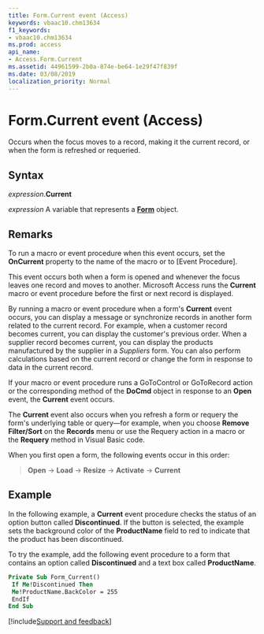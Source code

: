 ```yaml
---
title: Form.Current event (Access)
keywords: vbaac10.chm13634
f1_keywords:
- vbaac10.chm13634
ms.prod: access
api_name:
- Access.Form.Current
ms.assetid: 44961599-2b0a-874e-be64-1e29f47f839f
ms.date: 03/08/2019
localization_priority: Normal
---
```



# Form.Current event (Access)

Occurs when the focus moves to a record, making it the current record, or when the form is refreshed or requeried.


## Syntax

_expression_.**Current**

_expression_ A variable that represents a **[Form](Access.Form.md)** object.


## Remarks

To run a macro or event procedure when this event occurs, set the **OnCurrent** property to the name of the macro or to [Event Procedure].

This event occurs both when a form is opened and whenever the focus leaves one record and moves to another. Microsoft Access runs the **Current** macro or event procedure before the first or next record is displayed.

By running a macro or event procedure when a form's **Current** event occurs, you can display a message or synchronize records in another form related to the current record. For example, when a customer record becomes current, you can display the customer's previous order. When a supplier record becomes current, you can display the products manufactured by the supplier in a *Suppliers* form. You can also perform calculations based on the current record or change the form in response to data in the current record.

If your macro or event procedure runs a GoToControl or GoToRecord action or the corresponding method of the **DoCmd** object in response to an **Open** event, the **Current** event occurs.

The **Current** event also occurs when you refresh a form or requery the form's underlying table or query—for example, when you choose **Remove Filter/Sort** on the **Records** menu or use the Requery action in a macro or the **Requery** method in Visual Basic code.

When you first open a form, the following events occur in this order:

> **Open** → **Load** → **Resize** → **Activate** → **Current**


## Example

In the following example, a **Current** event procedure checks the status of an option button called **Discontinued**. If the button is selected, the example sets the background color of the **ProductName** field to red to indicate that the product has been discontinued.

To try the example, add the following event procedure to a form that contains an option called **Discontinued** and a text box called **ProductName**.

```vb
Private Sub Form_Current() 
 If Me!Discontinued Then 
 Me!ProductName.BackColor = 255 
 EndIf 
End Sub
```



[!include[Support and feedback](~/includes/feedback-boilerplate.md)]
